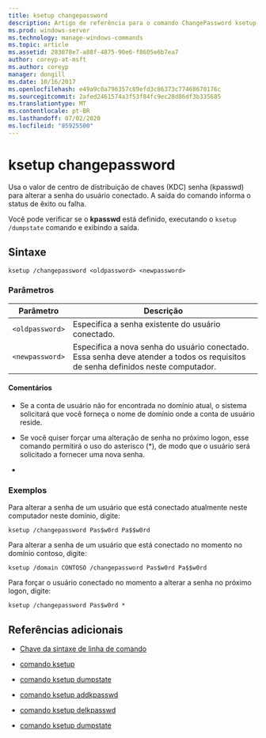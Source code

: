 ```yaml
---
title: ksetup changepassword
description: Artigo de referência para o comando ChangePassword ksetup, que usa o valor de centro de distribuição de chaves (KDC) senha (kpasswd) para alterar a senha do usuário conectado.
ms.prod: windows-server
ms.technology: manage-windows-commands
ms.topic: article
ms.assetid: 283078e7-a88f-4875-90e6-f8605e6b7ea7
author: coreyp-at-msft
ms.author: coreyp
manager: dongill
ms.date: 10/16/2017
ms.openlocfilehash: e49a9c0a796357c89efd3c86373c77468670176c
ms.sourcegitcommit: 2afed2461574a3f53f84fc9ec28d86df3b335685
ms.translationtype: MT
ms.contentlocale: pt-BR
ms.lasthandoff: 07/02/2020
ms.locfileid: "85925500"
---
```

# <a name="ksetup-changepassword"></a>ksetup changepassword

Usa o valor de centro de distribuição de chaves (KDC) senha (kpasswd) para alterar a senha do usuário conectado. A saída do comando informa o status de êxito ou falha.

Você pode verificar se o **kpasswd** está definido, executando o `ksetup /dumpstate` comando e exibindo a saída.


## <a name="syntax"></a>Sintaxe

```
ksetup /changepassword <oldpassword> <newpassword>
```

### <a name="parameters"></a>Parâmetros

| Parâmetro | Descrição |
| --------- | ----------- |
| `<oldpassword>` | Especifica a senha existente do usuário conectado. |
| `<newpassword>` | Especifica a nova senha do usuário conectado. Essa senha deve atender a todos os requisitos de senha definidos neste computador. |

#### <a name="remarks"></a>Comentários

- Se a conta de usuário não for encontrada no domínio atual, o sistema solicitará que você forneça o nome de domínio onde a conta de usuário reside.

- Se você quiser forçar uma alteração de senha no próximo logon, esse comando permitirá o uso do asterisco (*), de modo que o usuário será solicitado a fornecer uma nova senha.

-

### <a name="examples"></a>Exemplos

Para alterar a senha de um usuário que está conectado atualmente neste computador neste domínio, digite:

```
ksetup /changepassword Pas$w0rd Pa$$w0rd
```

Para alterar a senha de um usuário que está conectado no momento no domínio contoso, digite:

```
ksetup /domain CONTOSO /changepassword Pas$w0rd Pa$$w0rd
```

Para forçar o usuário conectado no momento a alterar a senha no próximo logon, digite:

```
ksetup /changepassword Pas$w0rd *
```

## <a name="additional-references"></a>Referências adicionais

- [Chave da sintaxe de linha de comando](command-line-syntax-key.md)

- [comando ksetup](ksetup.md)

- [comando ksetup dumpstate](ksetup-dumpstate.md)

- [comando ksetup addkpasswd](ksetup-addkpasswd.md)

- [comando ksetup delkpasswd](ksetup-delkpasswd.md)

- [comando ksetup dumpstate](ksetup-dumpstate.md)

